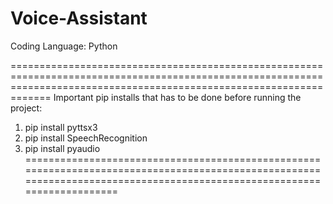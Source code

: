 # Voice-Assistant
Coding Language: Python

=========================================================================================================================================================================
Important pip installs that has to be done before running the project:
1. pip install pyttsx3
2. pip install SpeechRecognition
3. pip install pyaudio
=========================================================================================================================================================================
